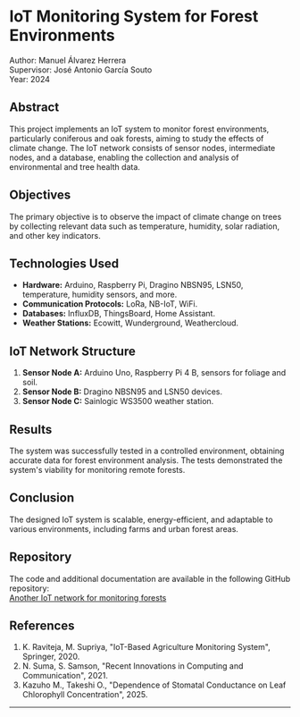 # IoT Monitoring System for Forest Environments

Author: Manuel Álvarez Herrera  
Supervisor: José Antonio García Souto  
Year: 2024

## Abstract

This project implements an IoT system to monitor forest environments, particularly coniferous and oak forests, aiming to study the effects of climate change. The IoT network consists of sensor nodes, intermediate nodes, and a database, enabling the collection and analysis of environmental and tree health data.

## Objectives

The primary objective is to observe the impact of climate change on trees by collecting relevant data such as temperature, humidity, solar radiation, and other key indicators.

## Technologies Used

- **Hardware:** Arduino, Raspberry Pi, Dragino NBSN95, LSN50, temperature, humidity sensors, and more.
- **Communication Protocols:** LoRa, NB-IoT, WiFi.
- **Databases:** InfluxDB, ThingsBoard, Home Assistant.
- **Weather Stations:** Ecowitt, Wunderground, Weathercloud.

## IoT Network Structure

1. **Sensor Node A:** Arduino Uno, Raspberry Pi 4 B, sensors for foliage and soil.
2. **Sensor Node B:** Dragino NBSN95 and LSN50 devices.
3. **Sensor Node C:** Sainlogic WS3500 weather station.

## Results

The system was successfully tested in a controlled environment, obtaining accurate data for forest environment analysis. The tests demonstrated the system's viability for monitoring remote forests.

## Conclusion

The designed IoT system is scalable, energy-efficient, and adaptable to various environments, including farms and urban forest areas.

## Repository

The code and additional documentation are available in the following GitHub repository:  
[Another IoT network for monitoring forests](https://github.com/Many3Stars/IoT-network-for-monitoring-forests)

## References

1. K. Raviteja, M. Supriya, "IoT-Based Agriculture Monitoring System", Springer, 2020.
2. N. Suma, S. Samson, "Recent Innovations in Computing and Communication", 2021.
3. Kazuho M., Takeshi O., "Dependence of Stomatal Conductance on Leaf Chlorophyll Concentration", 2025.

---
